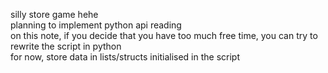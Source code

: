 silly store game hehe<br>
planning to implement python api reading<br>
  on this note, if you decide that you have too much free time, you can try to rewrite the script in python<br>
for now, store data in lists/structs initialised in the script
